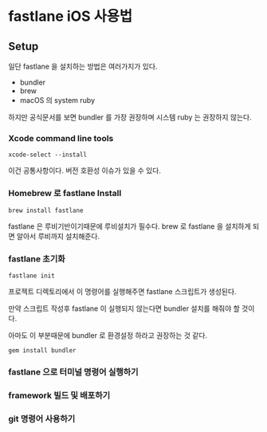 # fastlane iOS 사용법

## Setup

일단 fastlane 을 설치하는 방법은 여러가지가 있다.

- bundler
- brew
- macOS 의 system ruby

하지만 공식문서를 보면 bundler 를 가장 권장하며 시스템 ruby 는 권장하지 않는다.

### Xcode command line tools

```
xcode-select --install
```

이건 공통사항이다. 버전 호환성 이슈가 있을 수 있다.

### Homebrew 로 fastlane Install

```
brew install fastlane
```

fastlane 은 루비기반이기때문에 루비설치가 필수다. brew 로 fastlane 을 설치하게 되면 알아서 루비까지 설치해준다.

### fastlane 초기화

```
fastlane init
```

프로젝트 디렉토리에서 이 명령어를 실행해주면 fastlane 스크립트가 생성된다.

만약 스크립트 작성후 fastlane 이 실행되지 않는다면 bundler 설치를 해줘야 할 것이다.

아마도 이 부분때문에 bundler 로 환경설정 하라고 권장하는 것 같다.

```
gem install bundler
```

### fastlane 으로 터미널 명령어 실행하기

### framework 빌드 및 배포하기

### git 명령어 사용하기

